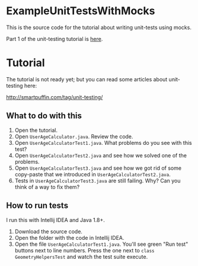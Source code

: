 # ExampleUnitTestsWithMocks

This is the source code for the tutorial about writing unit-tests using mocks.

Part 1 of the unit-testing tutorial is [here](https://github.com/ice-lenor/ExampleUnitTests).

# Tutorial

The tutorial is not ready yet; but you can read some articles about unit-testing here:

http://smartpuffin.com/tag/unit-testing/


## What to do with this
1. Open the tutorial.
1. Open `UserAgeCalculator.java`. Review the code.
1. Open `UserAgeCalculatorTest1.java`. What problems do you see with this test?
1. Open `UserAgeCalculatorTest2.java` and see how we solved one of the problems.
1. Open `UserAgeCalculatorTest3.java` and see how we got rid of some copy-paste that we introduced in `UserAgeCalculatorTest2.java`.
1. Tests in `UserAgeCalculatorTest3.java` are still failing. Why? Can you think of a way to fix them?

## How to run tests
I run this with Intellij IDEA and Java 1.8+.
1. Download the source code.
2. Open the folder with the code in Intellij IDEA.
3. Open the file `UserAgeCalculatorTest1.java`. You'll see green "Run test" buttons next to line numbers. Press the one next to `class GeometryHelpersTest` and watch the test suite execute.
